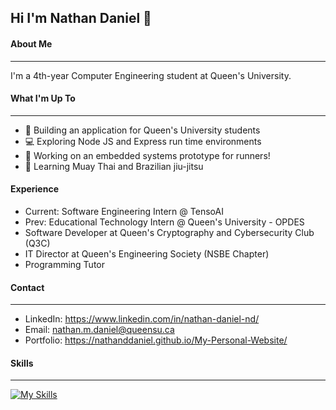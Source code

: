 ## Hi I'm Nathan Daniel 👋

#### About Me
---
I'm a 4th-year Computer Engineering student at Queen's University.

#### What I'm Up To
---
- 🚀 Building an application for Queen's University students
- 💻 Exploring Node JS and Express run time environments
- 🔧 Working on an embedded systems prototype for runners!
- 🥋 Learning Muay Thai and Brazilian jiu-jitsu

#### Experience
- Current: Software Engineering Intern @ TensoAI
- Prev: Educational Technology Intern @ Queen's University - OPDES
- Software Developer at Queen's Cryptography and Cybersecurity Club (Q3C)
- IT Director at Queen's Engineering Society (NSBE Chapter)
- Programming Tutor 

#### Contact 
--- 
- LinkedIn: https://www.linkedin.com/in/nathan-daniel-nd/
- Email: nathan.m.daniel@queensu.ca
- Portfolio: https://nathanddaniel.github.io/My-Personal-Website/

#### Skills
---
[![My Skills](https://skillicons.dev/icons?i=anaconda,arduino,aws,html,c,cs,cpp,css,docker,dotnet,express,firebase,flask,gcp,git,heroku,html,java,jest,js,mongodb,mysql,nextjs,nodejs,npm,nextjs,nodejs,npm,opencv,php,postgres,postman,py,pycharm,qt,redis,react,spring,sqlite,sklearn,tailwind,ts,vite)](https://skillicons.dev)
